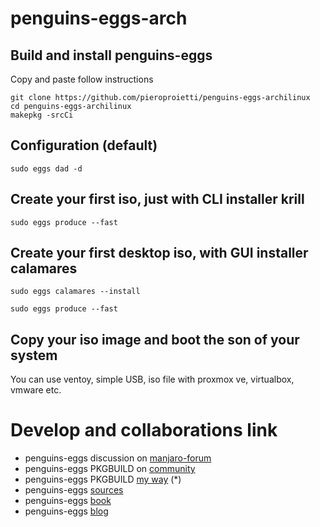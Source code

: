 # penguins-eggs-arch

## Build and install penguins-eggs

Copy and paste follow instructions
```
git clone https://github.com/pieroproietti/penguins-eggs-archilinux
cd penguins-eggs-archilinux
makepkg -srcCi
```

## Configuration (default)

```sudo eggs dad -d```

## Create your first iso, just with CLI installer krill
```sudo eggs produce --fast```

## Create your first desktop iso, with GUI installer calamares

```sudo eggs calamares --install```

```sudo eggs produce --fast```

## Copy your iso image and boot the son of your system
You can use ventoy, simple USB, iso file with proxmox ve, virtualbox, vmware etc.


# Develop and collaborations link
* penguins-eggs discussion on [manjaro-forum](https://forum.manjaro.org/t/penguins-eggs-help-needed-for-manjaro-compatibility/96799)
* penguins-eggs PKGBUILD on [community](https://gitlab.manjaro.org/packages/community/penguins-eggs)
* penguins-eggs PKGBUILD [my way](https://github.com/pieroproietti/penguins-eggs-manjaro) (*)
* penguins-eggs [sources](https://github.com/pieroproietti/penguins-eggs)
* penguins-eggs [book](https://penguins-eggs.net/book/)
* penguins-eggs [blog](https://penguins-eggs.net)

